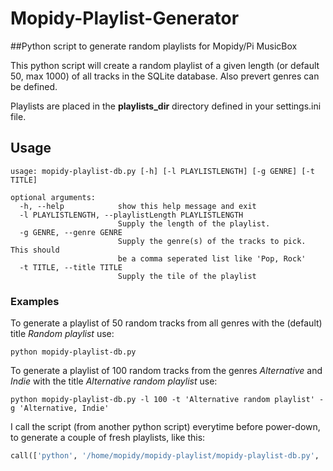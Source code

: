 # Mopidy-Playlist-Generator
##Python script to generate random playlists for Mopidy/Pi MusicBox

This python script will create a random playlist of a given length (or default 50, max 1000) of all tracks in the SQLite database.
Also prevert genres can be defined.

Playlists are placed in the __playlists_dir__ directory defined in your settings.ini file.
## Usage

```
usage: mopidy-playlist-db.py [-h] [-l PLAYLISTLENGTH] [-g GENRE] [-t TITLE]

optional arguments:
  -h, --help            show this help message and exit
  -l PLAYLISTLENGTH, --playlistLength PLAYLISTLENGTH
                        Supply the length of the playlist.
  -g GENRE, --genre GENRE
                        Supply the genre(s) of the tracks to pick. This should
                        be a comma seperated list like 'Pop, Rock'
  -t TITLE, --title TITLE
                        Supply the tile of the playlist
```
### Examples
To generate a playlist of 50 random tracks from all genres with the (default) title *Random playlist* use:

```python mopidy-playlist-db.py```

To generate a playlist of 100 random tracks from the genres *Alternative* and *Indie* with the title *Alternative random playlist* use:


```python mopidy-playlist-db.py -l 100 -t 'Alternative random playlist' -g 'Alternative, Indie'```

I call the script (from another python script) everytime before power-down, to generate a couple of fresh playlists, like this:
```python
call(['python', '/home/mopidy/mopidy-playlist/mopidy-playlist-db.py', '-l', '50', '-t', 'Alternative', '-g' 'Alternative, Indie'], shell=False)
```
